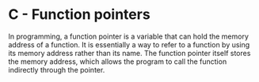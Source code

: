 # C - Function pointers

In programming, a function pointer is a variable that can hold the memory address of a function. It is essentially a way to refer to a function by using its memory address rather than its name. The function pointer itself stores the memory address, which allows the program to call the function indirectly through the pointer.
